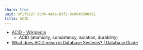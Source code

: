 ```yaml
---
share: true
uuid: 0f1f6127-3cd4-4e4a-83f2-8cd048090d61
title: ACID
---
```

* [ACID - Wikipedia](https://en.wikipedia.org/wiki/ACID)
  * ACID (atomicity, consistency, isolation, durability) 
* [What does ACID mean in Database Systems? | Database.Guide](https://database.guide/what-is-acid-in-databases/)